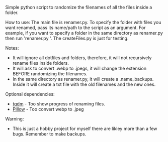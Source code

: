 Simple python script to randomize the filenames of all the files inside a folder.
 
 How to use:
  The main file is renamer.py. To specify the folder with files you want renamed, pass its name/path to the script as an argument. 
  For example, if you want to specify a folder in the same directory as renamer.py then run 'renamer.py <folder name> '.
  The createFiles.py is just for testing.
 
 Notes:
  - It will ignore all dotfiles and folders, therefore, it will not recursively rename files inside folders.
  - It will ask to convert .webp to .jpegs, it will change the extension BEFORE randomizing the filenames.
  - In the same directory as renamer.py, it will create a .name_backups. Inside it will create a txt file with the old filenames and the new ones.
  
  Optional dependencies:
  - [tqdm](https://github.com/tqdm/tqdm) - Too show progress of renaming files.
  - [Pillow](https://github.com/python-pillow/Pillow) - Too convert webp to .jpeg


  Warning:
  - This is just a hobby project for myself there are likley more than a few bugs. Remember to make backups.
  
